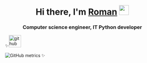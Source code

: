 <h1 align="center">Hi there, I'm <a href="https://t.me/asvpnsupport" target="_blank">Roman</a> 
<img src="https://github.com/blackcater/blackcater/raw/main/images/Hi.gif" height="32"/></h1>
<h3 align="center">Computer science engineer, IT Python developer</h3>



✨[<img src='https://cdn.jsdelivr.net/npm/simple-icons@3.0.1/icons/github.svg' alt='github' height='40'>](https://github.com/CapitanGrant)  

![GitHub metrics](https://metrics.lecoq.io/CapitanGrant)  ✨



<link rel="stylesheet" type='text/css' href="https://cdn.jsdelivr.net/gh/devicons/devicon@latest/devicon.min.css" />
          
